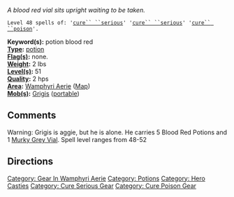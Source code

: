 *A blood red vial sits upright waiting to be taken.*

`Level 48 spells of: '`[`cure`` ``serious`](Cure_Serious.md "wikilink")`' '`[`cure`` ``serious`](Cure_Serious.md "wikilink")`' '`[`cure`` ``poison`](Cure_Poison.md "wikilink")`'.`

**Keyword(s):** potion blood red  
**[Type](:Category:_Object_Types.md "wikilink"):**
[potion](:Category:_Potions.md "wikilink")  
**[Flag(s)](:Category:_Object_Flags.md "wikilink"):** none.  
**[Weight](Object_Weight.md "wikilink"):** 2 lbs  
**[Level(s)](Object_Level.md "wikilink"):** 51  
**[Quality](Object_Quality.md "wikilink"):** 2 hps  
**[Area](:Category:_Areas.md "wikilink"):** [Wamphyri
Aerie](:Category:_Wamphyri_Aerie.md "wikilink")
([Map](Wamphyri_Aerie_Map.md "wikilink"))  
**[Mob(s)](:Category:_Mobs.md "wikilink"):** [Grigis](Grigis "wikilink")
([portable](Teleport.md "wikilink"))  

## Comments

Warning: Grigis is aggie, but he is alone. He carries 5 Blood Red
Potions and 1 [Murky Grey Vial](Murky_Grey_Vial "wikilink"). Spell level
ranges from 48-52

## Directions

[Category: Gear In Wamphyri
Aerie](Category:_Gear_In_Wamphyri_Aerie "wikilink") [Category:
Potions](Category:_Potions "wikilink") [Category: Hero
Casties](Category:_Hero_Casties "wikilink") [Category: Cure Serious
Gear](Category:_Cure_Serious_Gear "wikilink") [Category: Cure Poison
Gear](Category:_Cure_Poison_Gear "wikilink")
